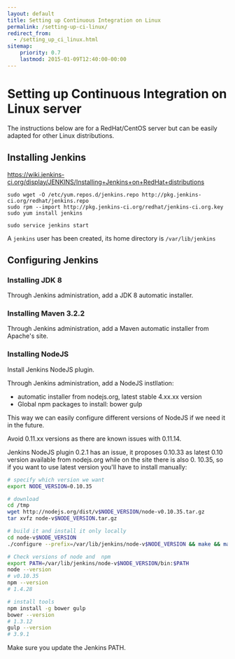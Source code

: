 ```yaml
---
layout: default
title: Setting up Continuous Integration on Linux
permalink: /setting-up-ci-linux/
redirect_from:
  - /setting_up_ci_linux.html
sitemap:
    priority: 0.7
    lastmod: 2015-01-09T12:40:00-00:00
---
```


# <i class="fa fa-stethoscope"></i> Setting up Continuous Integration on Linux server

The instructions below are for a RedHat/CentOS server but can be easily adapted for other Linux distributions.

## Installing Jenkins

https://wiki.jenkins-ci.org/display/JENKINS/Installing+Jenkins+on+RedHat+distributions

~~~~
sudo wget -O /etc/yum.repos.d/jenkins.repo http://pkg.jenkins-ci.org/redhat/jenkins.repo
sudo rpm --import http://pkg.jenkins-ci.org/redhat/jenkins-ci.org.key
sudo yum install jenkins

sudo service jenkins start
~~~~

A `jenkins` user has been created, its home directory is `/var/lib/jenkins`

## Configuring Jenkins

### Installing JDK 8

Through Jenkins administration, add a JDK 8 automatic installer.

### Installing Maven 3.2.2

Through Jenkins administration, add a Maven automatic installer from Apache's site.

### Installing NodeJS

Install Jenkins NodeJS plugin.

Through Jenkins administration, add a NodeJS instllation:
- automatic installer from nodejs.org, latest stable 4.xx.xx version
- Global npm packages to install: bower gulp

This way we can easily configure different versions of NodeJS if we need it in the future.

Avoid 0.11.xx versions as there are known issues with 0.11.14.

Jenkins NodeJS plugin	0.2.1 has an issue, it proposes 0.10.33 as latest 0.10 version available from nodejs.org while on the site there is also 0.
10.35, so if you want to use latest version you'll have to install manually:

~~~ bash
# specify which version we want
export NODE_VERSION=0.10.35

# download
cd /tmp
wget http://nodejs.org/dist/v$NODE_VERSION/node-v0.10.35.tar.gz
tar xvfz node-v$NODE_VERSION.tar.gz

# build it and install it only locally
cd node-v$NODE_VERSION
./configure --prefix=/var/lib/jenkins/node-v$NODE_VERSION && make && make install

# Check versions of node and  npm
export PATH=/var/lib/jenkins/node-v$NODE_VERSION/bin:$PATH
node --version
# v0.10.35
npm --version
# 1.4.28

# install tools
npm install -g bower gulp
bower --version
# 1.3.12
gulp --version
# 3.9.1
~~~

Make sure you update the Jenkins PATH.
